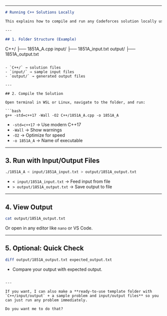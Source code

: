 
---

```markdown
# Running C++ Solutions Locally

This explains how to compile and run any Codeforces solution locally using input/output files.

---

## 1. Folder Structure (Example)

```

C++/
├── 1851A_A.cpp
input/
├── 1851A_input.txt
output/
├── 1851A_output.txt

````

- `C++/` → solution files  
- `input/` → sample input files  
- `output/` → generated output files

---

## 2. Compile the Solution

Open terminal in WSL or Linux, navigate to the folder, and run:

```bash
g++ -std=c++17 -Wall -O2 C++/1851A_A.cpp -o 1851A_A
````

* `-std=c++17` → Use modern C++17
* `-Wall` → Show warnings
* `-O2` → Optimize for speed
* `-o 1851A_A` → Name of executable

---

## 3. Run with Input/Output Files

```bash
./1851A_A < input/1851A_input.txt > output/1851A_output.txt
```

* `< input/1851A_input.txt` → Feed input from file
* `> output/1851A_output.txt` → Save output to file

---

## 4. View Output

```bash
cat output/1851A_output.txt
```

Or open in any editor like `nano` or VS Code.

---

## 5. Optional: Quick Check

```bash
diff output/1851A_output.txt expected_output.txt
```

* Compare your output with expected output.

```

---

If you want, I can also make a **ready-to-use template folder with `C++/input/output` + a sample problem and input/output files** so you can just run any problem immediately.  

Do you want me to do that?
```
